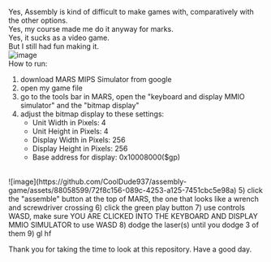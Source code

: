 Yes, Assembly is kind of difficult to make games with, comparatively with the other options.<br>
Yes, my course made me do it anyway for marks.<br>
Yes, it sucks as a video game.<br>
But I still had fun making it.<br>
![image](https://github.com/CoolDude937/assembly-game/assets/88058599/cd6718bb-409f-480c-97d0-cb17d0a89b44) 
<br>
How to run:
1) download MARS MIPS Simulator from google
2) open my game file
3) go to the tools bar in MARS, open the "keyboard and display MMIO simulator"  and the "bitmap display"
4) adjust the bitmap display to these settings:
   - Unit Width in Pixels: 4
   - Unit Height in Pixels: 4
   - Display Width in Pixels: 256
   - Display Height in Pixels: 256
   - Base address for display: 0x10008000($gp)
<br>
![image](https://github.com/CoolDude937/assembly-game/assets/88058599/72f8c156-089c-4253-a125-7451cbc5e98a)
5) click the "assemble" button at the top of MARS, the one that looks like a wrench and screwdriver crossing
6) click the green play button
7) use controls WASD, make sure YOU ARE CLICKED INTO THE KEYBOARD AND DISPLAY MMIO SIMULATOR to use WASD
8) dodge the laser(s) until you dodge 3 of them
9) gl hf

Thank you for taking the time to look at this repository. Have a good day.
